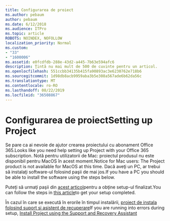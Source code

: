 ```yaml
---
title: Configurarea de proiect
ms.author: pebaum
author: pebaum
ms.date: 6/12/2018
ms.audience: ITPro
ms.topic: article
ROBOTS: NOINDEX, NOFOLLOW
localization_priority: Normal
ms.custom:
- "33"
- "1600006"
ms.assetid: e0fcdfdb-288e-43d2-a445-7b63e594afc6
description: Ţintă nu mai mult de 500 de cuvinte pentru un articol.
ms.openlocfilehash: 551ccbb34135b415fa90893ac3e6230762e718b6
ms.sourcegitcommit: 1d98db8acb9959aba3b5e308a567ade6b62da56c
ms.translationtype: MT
ms.contentlocale: ro-RO
ms.lasthandoff: 08/22/2019
ms.locfileid: "36508867"
---
```

# <a name="setting-up-project"></a><span data-ttu-id="2b2d4-103">Configurarea de proiect</span><span class="sxs-lookup"><span data-stu-id="2b2d4-103">Setting up Project</span></span>

<span data-ttu-id="2b2d4-104">Se pare ca ai nevoie de ajutor crearea proiectului cu abonament Office 365.</span><span class="sxs-lookup"><span data-stu-id="2b2d4-104">Looks like you need help setting up Project with your Office 365 subscription.</span></span>
<span data-ttu-id="2b2d4-105">Notă pentru utilizatorii de Mac: proiectul produsul nu este disponibil pentru MacOS în acest moment.</span><span class="sxs-lookup"><span data-stu-id="2b2d4-105">Notice for Mac users: The Project product is not available for MacOS at this time.</span></span> <span data-ttu-id="2b2d4-106">Dacă aveţi un PC, ar trebui să instalaţi software-ul folosind paşii de mai jos.</span><span class="sxs-lookup"><span data-stu-id="2b2d4-106">If you have a PC you should be able to install the software using the steps below.</span></span>
  
<span data-ttu-id="2b2d4-107">Puteţi să urmaţi paşii din [acest articol](https://support.office.com/article/7059249b-d9fe-4d61-ab96-5c5bf435f281.aspx)pentru a obţine setup-ul finalizat.</span><span class="sxs-lookup"><span data-stu-id="2b2d4-107">You can follow the steps in [this article](https://support.office.com/article/7059249b-d9fe-4d61-ab96-5c5bf435f281.aspx)to get your setup completed.</span></span>
  
<span data-ttu-id="2b2d4-108">În cazul în care se execută în erorile în timpul instalării, [proiect de instala folosind suport si asistent de recuperare](https://aka.ms/SaRA-ProjectSetupScenario)</span><span class="sxs-lookup"><span data-stu-id="2b2d4-108">If you are running into errors during setup, [Install Project using the Support and Recovery Assistant](https://aka.ms/SaRA-ProjectSetupScenario)</span></span>
